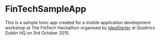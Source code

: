 # FinTechSampleApp
This is a sample Ionic app created for a mobile application development workshop at The FinTech Hackathon organised by [IdeaStarter](www.ideastarter.ie) at Qualtrics Dublin HQ on 3rd October 2015.
